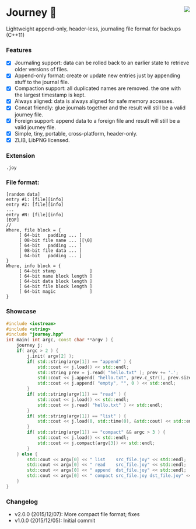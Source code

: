 # Journey :camel: <a href="https://travis-ci.org/r-lyeh/journey"><img src="https://api.travis-ci.org/r-lyeh/journey.svg?branch=master" align="right" /></a>

Lightweight append-only, header-less, journaling file format for backups (C++11)

### Features
- [x] Journaling support: data can be rolled back to an earlier state to retrieve older versions of files.
- [x] Append-only format: create or update new entries just by appending stuff to the journal file.
- [x] Compaction support: all duplicated names are removed. the one with the largest timestamp is kept.
- [x] Always aligned: data is always aligned for safe memory accesses.
- [x] Concat friendly: glue journals together and the result will still be a valid journey file.
- [x] Foreign support: append data to a foreign file and result will still be a valid journey file.
- [x] Simple, tiny, portable, cross-platform, header-only.
- [x] ZLIB, LibPNG licensed.

### Extension
`.joy`

### File format:
```
[random data]
entry #1: [file][info]
entry #2: [file][info]
...
entry #N: [file][info]
[EOF]
//
Where, file block = {
     [ 64-bit   padding ... ]
     [ 08-bit file name ... ][\0]
     [ 64-bit   padding ... ]
     [ 08-bit file data ... ]
     [ 64-bit   padding ... ] 
}
Where, info block = {
     [ 64-bit stamp             ]
     [ 64-bit name block length ]
     [ 64-bit data block length ]
     [ 64-bit file block length ]
     [ 64-bit magic             ]
}
```

### Showcase
```c++
#include <iostream>
#include <string>
#include "journey.hpp"
int main( int argc, const char **argv ) {
    journey j;
    if( argc > 2 ) {
        j.init( argv[2] );
        if( std::string(argv[1]) == "append" ) {
            std::cout << j.load() << std::endl;
            std::string prev = j.read( "hello.txt" ); prev += '.';
            std::cout << j.append( "hello.txt", prev.c_str(), prev.size() ) << std::endl;
            std::cout << j.append( "empty", "", 0 ) << std::endl;
        }
        if( std::string(argv[1]) == "read" ) {
            std::cout << j.load() << std::endl;
            std::cout << j.read( "hello.txt" ) << std::endl;
        }
        if( std::string(argv[1]) == "list" ) {
            std::cout << j.load(0, std::time(0), &std::cout) << std::endl;
        }
        if( std::string(argv[1]) == "compact" && argc > 3 ) {
            std::cout << j.load() << std::endl;
            std::cout << j.compact(argv[3]) << std::endl;
        }
    } else {
        std::cout << argv[0] << " list    src_file.joy" << std::endl;
        std::cout << argv[0] << " read    src_file.joy" << std::endl;
        std::cout << argv[0] << " append  dst_file.joy" << std::endl;
        std::cout << argv[0] << " compact src_file.joy dst_file.joy" << std::endl;
    }
}
```

### Changelog
- v2.0.0 (2015/12/07): More compact file format; fixes
- v1.0.0 (2015/12/05): Initial commit
